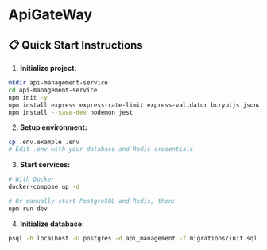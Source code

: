 # ApiGateWay

## 📋 Quick Start Instructions

1. **Initialize project:**
```bash
mkdir api-management-service
cd api-management-service
npm init -y
npm install express express-rate-limit express-validator bcryptjs jsonwebtoken pg redis cors helmet morgan uuid axios dotenv
npm install --save-dev nodemon jest
```

2. **Setup environment:**
```bash
cp .env.example .env
# Edit .env with your database and Redis credentials
```

3. **Start services:**
```bash
# With Docker
docker-compose up -d

# Or manually start PostgreSQL and Redis, then:
npm run dev
```

4. **Initialize database:**
```bash
psql -h localhost -U postgres -d api_management -f migrations/init.sql